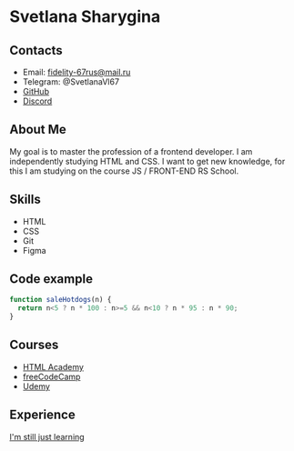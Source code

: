 # Svetlana Sharygina
## Contacts
* Email: fidelity-67rus@mail.ru
* Telegram: @SvetlanaVl67
* [GitHub](https://github.com/SvetlanaVl)
* [Discord](https://discordapp.com/users/974226730535497739/)
## About Me
My goal is to master the profession of a frontend developer. I am independently studying HTML and CSS. I want to get new knowledge, for this I am studying on the course JS / FRONT-END RS School.
## Skills
* HTML
* CSS
* Git
* Figma
## Code example
```javascript
function saleHotdogs(n) {
  return n<5 ? n * 100 : n>=5 && n<10 ? n * 95 : n * 90;
}
```
## Courses
* [HTML Academy](https://htmlacademy.ru/study)
* [freeCodeCamp](https://www.freecodecamp.org/learn/2022/responsive-web-design/)
* [Udemy](https://www.udemy.com/share/101ulQ3@m3JPFzc5MzRGjjmp5I30pdQpGBJGHj86C2lLBFA0JcsZ8mwOWXisPoMenvvhC5CUhA==/)
## Experience
[I'm still just learning](https://github.com/SvetlanaVl/rsschool-cv)